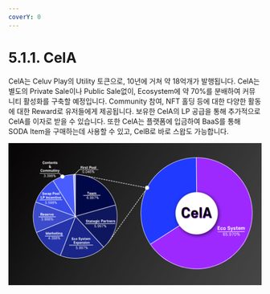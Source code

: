 ```yaml
---
coverY: 0
---
```


# 5.1.1. CelA

CelA는 Celuv Play의 Utility 토큰으로, 10년에 거쳐 약 18억개가 발행됩니다. CelA는 별도의 Private Sale이나 Public Sale없이, Ecosystem에 약 70%를 분배하여 커뮤니티 활성화를 구축할 예정입니다. Community 참여, NFT 홀딩 등에 대한 다양한 활동에 대한 Reward로 유저들에게 제공됩니다. 보유한 CelA의 LP 공급을 통해 추가적으로 CelA를 이자로 받을 수 있습니다. 또한 CelA는 플랫폼에 입금하여 BaaS를 통해 SODA Item을 구매하는데 사용할 수 있고, CelB로 바로 스왑도 가능합니다.

![](<../.gitbook/assets/CelA 도표.png>)
